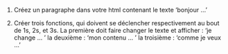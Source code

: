 1. Créez un paragraphe dans votre html contenant le texte ‘bonjour …’

2. Créer trois fonctions, qui doivent se déclencher respectivement au bout de 1s, 2s, et 3s.
La première doit faire changer le texte et afficher : ‘je change … ’
la deuxième : ‘mon contenu … ’
la troisième : ‘comme je veux …’